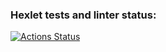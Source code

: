 ### Hexlet tests and linter status:
[![Actions Status](https://github.com/KudesnikRaf/layout-designer-project-58/workflows/hexlet-check/badge.svg)](https://github.com/KudesnikRaf/layout-designer-project-58/actions)